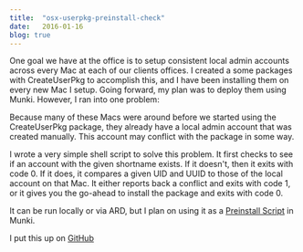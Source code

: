 ```yaml
---
title:  "osx-userpkg-preinstall-check"
date:   2016-01-16
blog: true
---
```

One goal we have at the office is to setup consistent local admin accounts across every Mac at each of our clients offices. I created a some packages with CreateUserPkg to accomplish this, and I have been installing them on every new Mac I setup. Going forward, my plan was to deploy them using Munki. However, I ran into one problem:

Because many of these Macs were around before we started using the CreateUserPkg package, they already have a local admin account that was created manually. This account may conflict with the package in some way.

I wrote a very simple shell script to solve this problem. It first checks to see if an account with the given shortname exists. If it doesn't, then it exits with code 0. If it does, it compares a given UID and UUID to those of the local account on that Mac. It either reports back a conflict and exits with code 1, or it gives you the go-ahead to install the package and exits with code 0.

It can be run locally or via ARD, but I plan on using it as a [Preinstall Script](https://github.com/munki/munki/wiki/Pre-And-Postinstall-Scripts) in Munki.

I put this up on [GitHub](https://github.com/zachtarr/osx-userpkg-check)